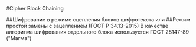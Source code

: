 #Cipher Block Chaining

##Шифрование в режиме сцепления блоков шифротекста
или
##Режим простой замены с зацеплением (ГОСТ Р 34.13-2015)
В качестве алгоритма шифрования отдельного блока используется ГОСТ 28147-89 ("Магма")